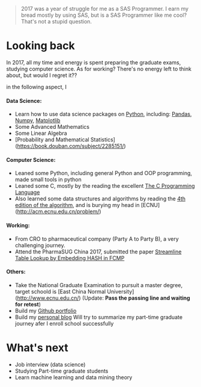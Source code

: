 > 2017 was a year of struggle for me as a SAS Programmer. I earn my bread mostly by using SAS, but is a SAS Programmer like me cool? That's not a stupid question.

# Looking back
In 2017, all my time and energy is spent preparing the graduate exams, studying computer science. As for working? There's no energy left to think about, but would I regret it??

in the following aspect, I
#### Data Science:
* Learn how to use data science packages on [Python](https://www.python.org/), including: [Pandas](https://pandas.pydata.org/), [Numpy](http://www.numpy.org/), [Matplotlib](https://matplotlib.org/)
* Some Advanced Mathematics
* Some Linear Algebra
* [Probability and Mathematical Statistics] (https://book.douban.com/subject/2285151/)

#### Computer Science:
* Leaned some Python, including general Python and OOP programming, made small tools in python
* Leaned some C, mostly by the reading the excellent [The C Programming Language](https://book.douban.com/subject/1236999/)
* Also learned some data structures and algorithms by reading the [4th edition of the algorithm](https://algs4.cs.princeton.edu/home/), and is burying my head in [ECNU] (http://acm.ecnu.edu.cn/problem/)

#### Working:
* From CRO to pharmaceutical company (Party A to Party B), a very challenging journey.
* Attend the PharmaSUG China 2017, submitted the paper [Streamline Table Lookup by Embedding HASH in FCMP](http://www.lexjansen.com/pharmasug-cn/2017/AD/PharmaSUG-China-2017-AD02.pdf)

#### Others:
* Take the National Graduate Examination to pursuit a master degree, target schoold is [East China Normal University] (http://www.ecnu.edu.cn/) (Update: **Pass the passing line and waiting for retest**)
* Build my [Github portfolio](https://github.com/77QingLiu)
* Build my [personal blog](http://77qingliu.com/)
Will try to summarize my part-time graduate journey afer I enroll school successfully

# What's next
* Job interview (data science)
* Studying Part-time graduate students
* Learn machine learning and data mining theory
